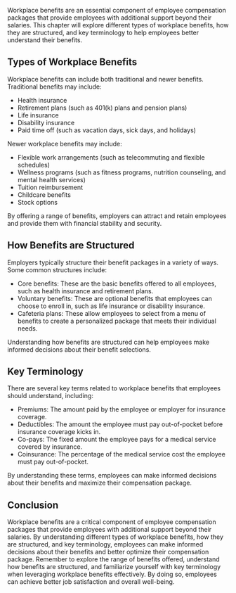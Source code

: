 
Workplace benefits are an essential component of employee compensation packages that provide employees with additional support beyond their salaries. This chapter will explore different types of workplace benefits, how they are structured, and key terminology to help employees better understand their benefits.

Types of Workplace Benefits
---------------------------

Workplace benefits can include both traditional and newer benefits. Traditional benefits may include:

* Health insurance
* Retirement plans (such as 401(k) plans and pension plans)
* Life insurance
* Disability insurance
* Paid time off (such as vacation days, sick days, and holidays)

Newer workplace benefits may include:

* Flexible work arrangements (such as telecommuting and flexible schedules)
* Wellness programs (such as fitness programs, nutrition counseling, and mental health services)
* Tuition reimbursement
* Childcare benefits
* Stock options

By offering a range of benefits, employers can attract and retain employees and provide them with financial stability and security.

How Benefits are Structured
---------------------------

Employers typically structure their benefit packages in a variety of ways. Some common structures include:

* Core benefits: These are the basic benefits offered to all employees, such as health insurance and retirement plans.
* Voluntary benefits: These are optional benefits that employees can choose to enroll in, such as life insurance or disability insurance.
* Cafeteria plans: These allow employees to select from a menu of benefits to create a personalized package that meets their individual needs.

Understanding how benefits are structured can help employees make informed decisions about their benefit selections.

Key Terminology
---------------

There are several key terms related to workplace benefits that employees should understand, including:

* Premiums: The amount paid by the employee or employer for insurance coverage.
* Deductibles: The amount the employee must pay out-of-pocket before insurance coverage kicks in.
* Co-pays: The fixed amount the employee pays for a medical service covered by insurance.
* Coinsurance: The percentage of the medical service cost the employee must pay out-of-pocket.

By understanding these terms, employees can make informed decisions about their benefits and maximize their compensation package.

Conclusion
----------

Workplace benefits are a critical component of employee compensation packages that provide employees with additional support beyond their salaries. By understanding different types of workplace benefits, how they are structured, and key terminology, employees can make informed decisions about their benefits and better optimize their compensation package. Remember to explore the range of benefits offered, understand how benefits are structured, and familiarize yourself with key terminology when leveraging workplace benefits effectively. By doing so, employees can achieve better job satisfaction and overall well-being.
